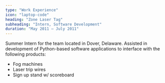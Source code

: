 ```yaml
---
type: "Work Experience"
icon: "laptop-code"
heading: "Zone Laser Tag"
subheading: "Intern, Software Development"
duration: "May 2011 – July 2011"
---
```


Summer Intern for the team located in Dover, Delaware. Assisted in development of Python-based software applications to interface with the following products:

* Fog machines
* Laser trip wires 
* Sign up stand w/ scoreboard